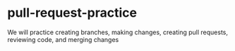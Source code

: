 # pull-request-practice
We will practice creating branches, making changes, creating pull requests, reviewing code, and merging changes

